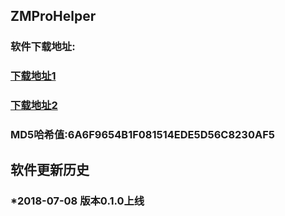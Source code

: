 ## ZMProHelper


### 软件下载地址:
### [下载地址1](https://github.com/ZMProHelper/ZMProHelper/raw/master/zmprohelper_setup_0.1.0.exe)
### [下载地址2](https://raw.githubusercontent.com/ZMProHelper/ZMProHelper/master/zmprohelper_setup_0.1.0.exe)
### MD5哈希值:6A6F9654B1F081514EDE5D56C8230AF5


## 软件更新历史
### *2018-07-08 版本0.1.0上线

